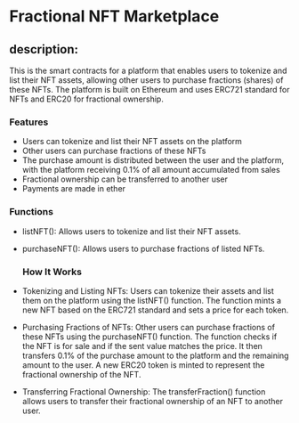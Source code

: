 # Fractional NFT Marketplace

## description:

This is the smart contracts for a platform that enables users to tokenize and list their NFT assets, allowing other users to purchase fractions (shares) of these NFTs. The platform is built on Ethereum and uses ERC721 standard for NFTs and ERC20 for fractional ownership.

### Features

- Users can tokenize and list their NFT assets on the platform
- Other users can purchase fractions of these NFTs
- The purchase amount is distributed between the user and the platform, with the platform receiving 0.1% of all amount accumulated from sales
- Fractional ownership can be transferred to another user
- Payments are made in ether

### Functions

- listNFT(): Allows users to tokenize and list their NFT assets.

- purchaseNFT(): Allows users to purchase fractions of listed NFTs.

  ### How It Works

- Tokenizing and Listing NFTs: Users can tokenize their assets and list them on the platform using the listNFT() function. The function mints a new NFT based on the ERC721 standard and sets a price for each token.

- Purchasing Fractions of NFTs: Other users can purchase fractions of these NFTs using the purchaseNFT() function. The function checks if the NFT is for sale and if the sent value matches the price. It then transfers 0.1% of the purchase amount to the platform and the remaining amount to the user. A new ERC20 token is minted to represent the fractional ownership of the NFT.

- Transferring Fractional Ownership: The transferFraction() function allows users to transfer their fractional ownership of an NFT to another user.
